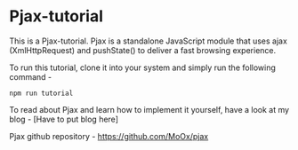 # Pjax-tutorial

This is a Pjax-tutorial. Pjax is a standalone JavaScript module that uses ajax (XmlHttpRequest) and pushState() to deliver a fast browsing experience.

To run this tutorial, clone it into your system and simply run the following command - 

```npm run tutorial```

To read about Pjax and learn how to implement it yourself, have a look at my blog - [Have to put blog here]

Pjax github repository - https://github.com/MoOx/pjax

